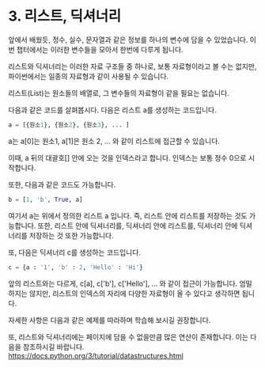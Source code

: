 # 3. 리스트, 딕셔너리

앞에서 배웠듯, 정수, 실수, 문자열과 같은 정보를 하나의 변수에 담을 수 있었습니다. 이번 챕터에서는 이러한 변수들을 모아서 한번에 다루게 됩니다.

리스트와 딕셔너리는 이러한 자료 구조들 중 하나로, 보통 자료형이라고 볼 수는 없지만, 파이썬에서는 일종의 자료형과 같이 사용될 수 있습니다.

리스트(List)는 원소들의 배열로, 그 변수들의 자료형이 같을 필요는 없습니다.

다음과 같은 코드를 살펴봅시다. 다음은 리스트 a를 생성하는 코드입니다. 

```python
a = [{원소1}, {원소2}, {원소3}, ... ]
```

a는 a[0]는 원소1, a[1]은 원소 2, ... 와 같이 리스트에 접근할 수 있습니다.

이때, a 뒤의 대괄호[] 안에 오는 것을 인덱스라고 합니다. 인덱스는 보통 정수 0으로 시작합니다.

또한, 다음과 같은 코드도 가능합니다.

```python
b = [1, 'b', True, a]
```

여기서 a는 위에서 정의한 리스트 a 입니다. 즉, 리스트 안에 리스트를 저장하는 것도 가능합니다. 또한, 리스트 안에 딕셔너리를, 딕셔너리 안에 리스트를, 딕셔너리 안에 딕셔너리를 저장하는 것 또한 가능합니다.



또, 다음은 딕셔너리 c를 생성하는 코드입니다.

``` python
c = {a : '1', 'b' : 2, 'Hello' : 'Hi'}
```

앞의 리스트와는 다르게, c[a], c['b'], c['Hello'], ... 와 같이 접근이 가능합니다. 엄밀하지는 않지만, 리스트의 인덱스의 자리에 다양한 자료형이 올 수 있다고 생각하면 됩니다.



자세한 사항은 다음과 같은 예제를 따라하며 학습해 보시길 권장합니다.

또, 리스트와 딕셔너리에는 페이지에 담을 수 없을만큼 많은 연산이 존재합니다.  이는 다음을 참조하시길 바랍니다. https://docs.python.org/3/tutorial/datastructures.html

